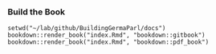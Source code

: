 ### Build the Book

```
setwd("~/lab/github/BuildingGermaParl/docs")
bookdown::render_book("index.Rmd", "bookdown::gitbook")
bookdown::render_book("index.Rmd", "bookdown::pdf_book")
```
